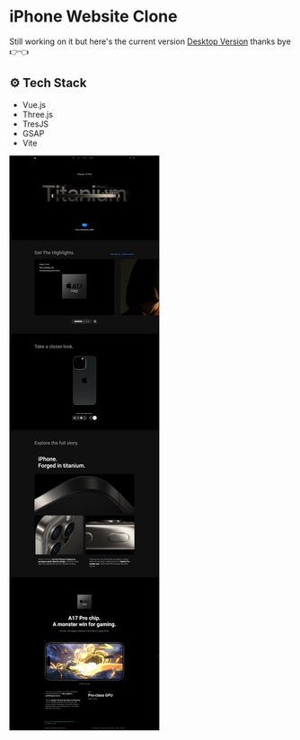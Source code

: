 # iPhone Website Clone
Still working on it but here's the current version [Desktop Version](https://iphone15webclone.netlify.app/) thanks bye 👉👈

## ⚙️ Tech Stack
- Vue.js
- Three.js
- TresJS
- GSAP
- Vite

![alt text](./public/design/screenshot.png)

